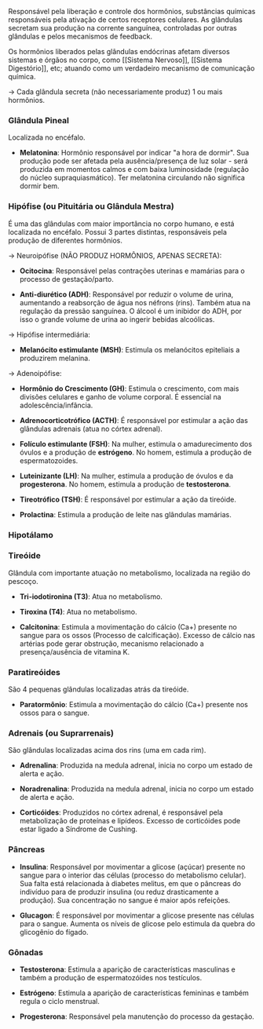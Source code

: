 Responsável pela liberação e controle dos hormônios, substâncias químicas responsáveis pela ativação de certos receptores celulares.
As glândulas secretam sua produção na corrente sanguínea, controladas por outras glândulas e pelos mecanismos de feedback.

Os hormônios liberados pelas glândulas endócrinas afetam diversos sistemas e órgãos no corpo, como [[Sistema Nervoso]], [[Sistema Digestório]], etc; atuando como um verdadeiro mecanismo de comunicação química.

-> Cada glândula secreta (não necessariamente produz) 1 ou mais hormônios.

### Glândula Pineal
Localizada no encéfalo.

- **Melatonina**: Hormônio responsável por indicar "a hora de dormir". Sua produção pode ser afetada pela ausência/presença de luz solar - será produzida em momentos calmos e com baixa luminosidade (regulação do núcleo supraquiasmático). Ter melatonina circulando não significa dormir bem.

### Hipófise (ou Pituitária ou Glândula Mestra)
É uma das glândulas com maior importância no corpo humano, e está localizada no encéfalo. Possui 3 partes distintas, responsáveis pela produção de diferentes hormônios.

-> Neuroipófise (NÃO PRODUZ HORMÔNIOS, APENAS SECRETA):
- **Ocitocina**: Responsável pelas contrações uterinas e mamárias para o processo de gestação/parto.

- **Anti-diurético (ADH)**: Responsável por reduzir o volume de urina, aumentando a reabsorção de água nos néfrons (rins). Também atua na regulação da pressão sanguínea. O álcool é um inibidor do ADH, por isso o grande volume de urina ao ingerir bebidas alcoólicas.

-> Hipófise intermediária:
- **Melanócito estimulante (MSH)**: Estimula os melanócitos epiteliais a produzirem melanina.

-> Adenoipófise:
- **Hormônio do Crescimento (GH)**: Estimula o crescimento, com mais divisões celulares e ganho de volume corporal. É essencial na adolescência/infância.

- **Adrenocorticotrófico (ACTH)**: É responsável por estimular a ação das glândulas adrenais (atua no córtex adrenal).

- **Folículo estimulante (FSH)**: Na mulher, estimula o amadurecimento dos óvulos e a produção de **estrógeno**. No homem, estimula a produção de espermatozoides.

- **Luteinizante (LH)**: Na mulher, estimula a produção de óvulos e da **progesterona**. No homem, estimula a produção de **testosterona**.

- **Tireotrófico (TSH)**: É responsável por estimular a ação da tireóide.

- **Prolactina**: Estimula a produção de leite nas glândulas mamárias.


### Hipotálamo


### Tireóide
Glândula com importante atuação no metabolismo, localizada na região do pescoço.

- **Tri-iodotironina (T3)**: Atua no metabolismo.

- **Tiroxina (T4)**: Atua no metabolismo.

- **Calcitonina**: Estimula a movimentação do cálcio (Ca+) presente no sangue para os ossos (Processo de calcificação). Excesso de cálcio nas artérias pode gerar obstrução, mecanismo relacionado a presença/ausência de vitamina K.

### Paratireóides
São 4 pequenas glândulas localizadas atrás da tireóide.

- **Paratormônio**: Estimula a movimentação do cálcio (Ca+) presente nos ossos para o sangue.

### Adrenais (ou Suprarrenais)
São glândulas localizadas acima dos rins (uma em cada rim).

- **Adrenalina**: Produzida na medula adrenal, inicia no corpo um estado de alerta e ação.

- **Noradrenalina**: Produzida na medula adrenal, inicia no corpo um estado de alerta e ação.

- **Corticóides**: Produzidos no córtex adrenal, é responsável pela metabolização de proteínas e lipídeos. Excesso de corticóides pode estar ligado a Síndrome de Cushing.

### Pâncreas

- **Insulina**: Responsável por movimentar a glicose (açúcar) presente no sangue para o interior das células (processo do metabolismo celular). Sua falta está relacionada à diabetes melitus, em que o pâncreas do indivíduo para de produzir insulina (ou reduz drasticamente a produção). Sua concentração no sangue é maior após refeições.

- **Glucagon**: É responsável por movimentar a glicose presente nas células para o sangue. Aumenta os níveis de glicose pelo estimula da quebra do glicogênio do fígado. 

### Gônadas

- **Testosterona**: Estimula a aparição de características masculinas e também a produção de espermatozóides nos testículos.

- **Estrógeno**: Estimula a aparição de características femininas e também regula o ciclo menstrual.

- **Progesterona**: Responsável pela manutenção do processo da gestação.

